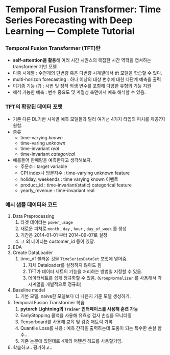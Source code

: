 # ****Temporal Fusion Transformer: Time Series Forecasting with Deep Learning — Complete Tutorial****

### Temporal Fusion Transformer (TFT)란

- **self-attention을 활용**해 여러 시간 시퀀스의 복잡한 시간 역학을 캡쳐하는 transformer 기반 모델
- 다중 시계열 : 수천개의 단변량 혹은 다변량 시계열에서 tft 모델을 학습할 수 있다.
- multi-horizon forecasting : 하나 이상의 대상 변수에 대한 다단계 예측을 출력
- 이기종 기능 (?) : 시변 및 정적 외생 변수를 포함해 다양한 유형의 기능 지원
- 해석 가능한 예측 : 변수 중요도 및 계절성 측면에서 예측 해석할 수 있음.

### TFT의 확장된 데이터 포맷

- 기존 다른 DL기반 시계열 예측 모델들과 달리 여기선 4가지 타입의 피처를 제공?지원함.
- 종류
    - time-varying *known*
    - time-varing *unknown*
    - time-invariant *real*
    - time-invariant *categorical*
- 예를들어 판매량을 예측한다고 생각해보자.
    - 주문수 : target variable
    - CPI index나 방문자수 : time-varying unknown feature
    - holiday, weekends : time varying known 이벤트
    - product_id : time-invariant(static) categorical feature
    - yearly_revenue : time-invariant real

### 예시 샘플 데이터와 코드

1. Data Preprocessing
    1. 타겟 데이터는 `power_usage` 
    2. 새로운 피처로 `month` , `day` , `hour` , `day_of_week` 를 생성
    3. 기간은 2014-01-01 부터 2014-09-07로 설정
    4. 그 외 데이터는 customer_id 등이 있당.
2. EDA
3. Create DataLoader
    1. time_df 불러온 것을 `TimeSeriesDataSet` 포맷에 넣어줌.
        1. 자체 Dataloader를 설정하지 않아도 됨
        2. TFT가 데이터 세트의 기능을 처리하는 방법일 지정할 수 있음.
        3. 데이터세트를 쉽게 정규화할 수 있음. (`GroupNormalizer` 를 사용해서 각 시계열을 개별적으로 정규화)
4. Baseline model
    1. 기본 모델. naive한 모델보다 더 나은지 기준 모델 생성하기.
5. Temporal Fusion Transformer 학습
    1. **pytorch Lightning의 `Trainer` 인터페이스를 사용해 훈련 가능**
    2. EarlyStopping 콜백을 사용해 유효성 검사 손실을 모니터링
    3. Tensorboard를 사용해 교육 및 검증 매트릭 기록
    4. Quantile Loss를 사용 : 예측 간격을 출력하는데 도움이 되는 특수한 손실 함수..
    5. 기존 논문에 있던데로 4개의 어텐션 헤드를 사용할거임.
6. 학습하고.. 평가하고..




